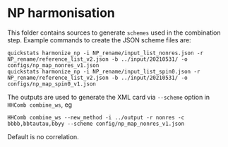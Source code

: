 # NP harmonisation

This folder contains sources to generate `schemes` used in the combination step.
Example commands to create the JSON scheme files are:
```
quickstats harmonize_np -i NP_rename/input_list_nonres.json -r NP_rename/reference_list_v2.json -b ../input/20210531/ -o configs/np_map_nonres_v1.json
quickstats harmonize_np -i NP_rename/input_list_spin0.json -r NP_rename/reference_list_v2.json -b ../input/20210531/ -o configs/np_map_spin0_v1.json
```

The outputs are used to generate the XML card via `--scheme` option in `HHComb combine_ws`, eg
```
HHComb combine_ws --new_method -i ../output -r nonres -c bbbb,bbtautau,bbyy --scheme config/np_map_nonres_v1.json
```
Default is no correlation.
